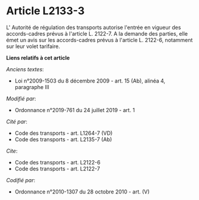 # Article L2133-3

L'       Autorité de régulation des transports autorise l'entrée en vigueur des accords-cadres prévus à l'article L. 2122-7.
A la demande des parties, elle émet un avis sur les accords-cadres prévus à l'article L. 2122-6, notamment sur leur volet
tarifaire.

**Liens relatifs à cet article**

_Anciens textes_:

  - Loi n°2009-1503 du 8 décembre 2009 - art. 15 (Ab), alinéa 4, paragraphe III

_Modifié par_:

  - Ordonnance n°2019-761 du 24 juillet 2019 - art. 1

_Cité par_:

  - Code des transports - art. L1264-7 (VD)
  - Code des transports - art. L2135-7 (Ab)

_Cite_:

  - Code des transports - art. L2122-6
  - Code des transports - art. L2122-7

_Codifié par_:

  - Ordonnance n°2010-1307 du 28 octobre 2010 - art. (V)
